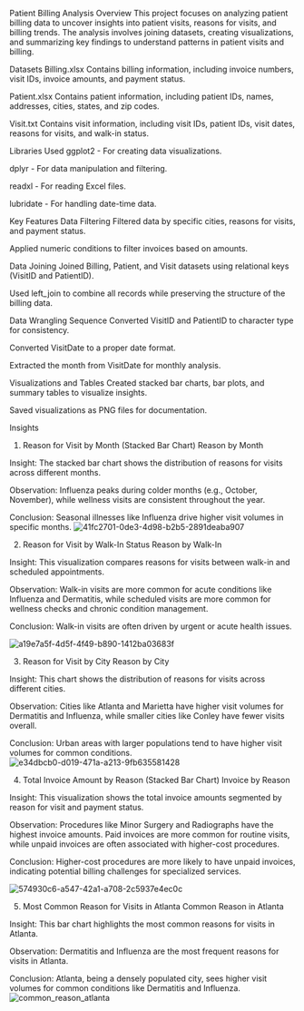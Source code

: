 Patient Billing Analysis
Overview
This project focuses on analyzing patient billing data to uncover insights into patient visits, reasons for visits, and billing trends. The analysis involves joining datasets, creating visualizations, and summarizing key findings to understand patterns in patient visits and billing.

Datasets
Billing.xlsx
Contains billing information, including invoice numbers, visit IDs, invoice amounts, and payment status.

Patient.xlsx
Contains patient information, including patient IDs, names, addresses, cities, states, and zip codes.

Visit.txt
Contains visit information, including visit IDs, patient IDs, visit dates, reasons for visits, and walk-in status.

Libraries Used
ggplot2 - For creating data visualizations.

dplyr - For data manipulation and filtering.

readxl - For reading Excel files.

lubridate - For handling date-time data.

Key Features
Data Filtering
Filtered data by specific cities, reasons for visits, and payment status.

Applied numeric conditions to filter invoices based on amounts.

Data Joining
Joined Billing, Patient, and Visit datasets using relational keys (VisitID and PatientID).

Used left_join to combine all records while preserving the structure of the billing data.

Data Wrangling Sequence
Converted VisitID and PatientID to character type for consistency.

Converted VisitDate to a proper date format.

Extracted the month from VisitDate for monthly analysis.

Visualizations and Tables
Created stacked bar charts, bar plots, and summary tables to visualize insights.

Saved visualizations as PNG files for documentation.

Insights
1. Reason for Visit by Month (Stacked Bar Chart)
Reason by Month

Insight: The stacked bar chart shows the distribution of reasons for visits across different months.

Observation: Influenza peaks during colder months (e.g., October, November), while wellness visits are consistent throughout the year.

Conclusion: Seasonal illnesses like Influenza drive higher visit volumes in specific months.
![41fc2701-0de3-4d98-b2b5-2891deaba907](https://github.com/user-attachments/assets/c0f41f35-b3cb-46fa-bae7-404f7d154a34)


2. Reason for Visit by Walk-In Status
Reason by Walk-In

Insight: This visualization compares reasons for visits between walk-in and scheduled appointments.

Observation: Walk-in visits are more common for acute conditions like Influenza and Dermatitis, while scheduled visits are more common for wellness checks and chronic condition management.

Conclusion: Walk-in visits are often driven by urgent or acute health issues.

![a19e7a5f-4d5f-4f49-b890-1412ba03683f](https://github.com/user-attachments/assets/f732566b-5a5b-49fc-b7f7-026390e109ca)


3. Reason for Visit by City
Reason by City

Insight: This chart shows the distribution of reasons for visits across different cities.

Observation: Cities like Atlanta and Marietta have higher visit volumes for Dermatitis and Influenza, while smaller cities like Conley have fewer visits overall.

Conclusion: Urban areas with larger populations tend to have higher visit volumes for common conditions.
![e34dbcb0-d019-471a-a213-9fb635581428](https://github.com/user-attachments/assets/a0c27763-f4c0-4ae2-acba-6b2c21ce11fd)



4. Total Invoice Amount by Reason (Stacked Bar Chart)
Invoice by Reason

Insight: This visualization shows the total invoice amounts segmented by reason for visit and payment status.

Observation: Procedures like Minor Surgery and Radiographs have the highest invoice amounts. Paid invoices are more common for routine visits, while unpaid invoices are often associated with higher-cost procedures.

Conclusion: Higher-cost procedures are more likely to have unpaid invoices, indicating potential billing challenges for specialized services.


![574930c6-a547-42a1-a708-2c5937e4ec0c](https://github.com/user-attachments/assets/3dbc2fa3-9ed9-43d3-af17-1264eedb4a30)

5. Most Common Reason for Visits in Atlanta
Common Reason in Atlanta

Insight: This bar chart highlights the most common reasons for visits in Atlanta.

Observation: Dermatitis and Influenza are the most frequent reasons for visits in Atlanta.

Conclusion: Atlanta, being a densely populated city, sees higher visit volumes for common conditions like Dermatitis and Influenza.
![common_reason_atlanta](https://github.com/user-attachments/assets/07fc2782-098f-45f0-b4dd-1575bc728db1)

